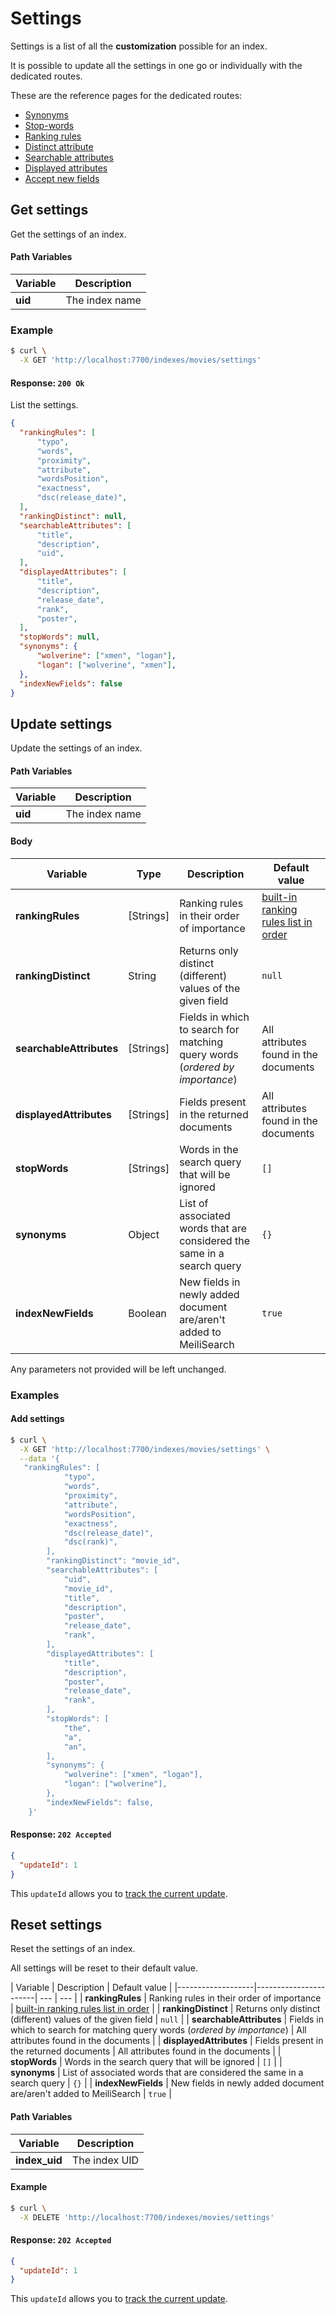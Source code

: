 # Settings

Settings is a list of all the **customization** possible for an index.

It is possible to update all the settings in one go or individually with the dedicated routes.

These are the reference pages for the dedicated routes:
- [Synonyms](/references/synonyms.md)
- [Stop-words](/references/stop_words.md)
- [Ranking rules](/references/ranking_rules.md)
- [Distinct attribute](/references/distinct_attribute.md)
- [Searchable attributes](/references/searchable_attributes.md)
- [Displayed attributes](/references/displayed_attributes.md)
- [Accept new fields](/references/accept_new_fields.md)

## Get settings

<RouteHighlighter method="GET" route="/indexes/:uid/settings" />

Get the settings of an index.

#### Path Variables

| Variable          | Description           |
|-------------------|-----------------------|
| **uid**         | The index name        |

### Example

```bash
$ curl \
  -X GET 'http://localhost:7700/indexes/movies/settings'
```

#### Response: `200 Ok`

List the settings.

```json
{
  "rankingRules": [
      "typo",
      "words",
      "proximity",
      "attribute",
      "wordsPosition",
      "exactness",
      "dsc(release_date)",
  ],
  "rankingDistinct": null,
  "searchableAttributes": [
      "title",
      "description",
      "uid",
  ],
  "displayedAttributes": [
      "title",
      "description",
      "release_date",
      "rank",
      "poster",
  ],
  "stopWords": null,
  "synonyms": {
      "wolverine": ["xmen", "logan"],
      "logan": ["wolverine", "xmen"],
  },
  "indexNewFields": false
}
```

## Update settings

<RouteHighlighter method="POST" route="/indexes/:uid/settings" />

Update the settings of an index.

#### Path Variables

| Variable          | Description           |
|-------------------|-----------------------|
| **uid**         | The index name        |

#### Body

| Variable          | Type | Description | Default value |
|-------------------|-----------------------| --- | --- |
| **rankingRules** | [Strings] | Ranking rules in their order of importance | [built-in ranking rules list in order](/guides/main_concepts/relevancy.md#order-of-the-rules) |
| **rankingDistinct** | String | Returns only distinct (different) values of the given field | `null` |
| **searchableAttributes** | [Strings] | Fields in which to search for matching query words (*ordered by importance*) | All attributes found in the documents |
| **displayedAttributes** | [Strings] | Fields present in the returned documents | All attributes found in the documents |
| **stopWords** | [Strings] | Words in the search query that will be ignored | `[]` |
| **synonyms** | Object | List of associated words that are considered the same in a search query | `{}` |
| **indexNewFields** | Boolean | New fields in newly added document are/aren't added to MeiliSearch | `true` |

Any parameters not provided will be left unchanged.

### Examples

#### Add settings

```bash
$ curl \
  -X GET 'http://localhost:7700/indexes/movies/settings' \
  --data '{
   "rankingRules": [
            "typo",
            "words",
            "proximity",
            "attribute",
            "wordsPosition",
            "exactness",
            "dsc(release_date)",
            "dsc(rank)",
        ],
        "rankingDistinct": "movie_id",
        "searchableAttributes": [
            "uid",
            "movie_id",
            "title",
            "description",
            "poster",
            "release_date",
            "rank",
        ],
        "displayedAttributes": [
            "title",
            "description",
            "poster",
            "release_date",
            "rank",
        ],
        "stopWords": [
            "the",
            "a",
            "an",
        ],
        "synonyms": {
            "wolverine": ["xmen", "logan"],
            "logan": ["wolverine"],
        },
        "indexNewFields": false,
    }'
```

#### Response: `202 Accepted`

```json
{
  "updateId": 1
}
```
This `updateId` allows you to [track the current update](/references/updates.md).

## Reset settings

<RouteHighlighter method="DELETE" route="/indexes/:index_uid/settings"/>

Reset the settings of an index.

All settings will be reset to their default value.

| Variable          |  Description | Default value |
|-------------------|-----------------------| --- | --- |
| **rankingRules**  | Ranking rules in their order of importance  | [built-in ranking rules list in order](/guides/main_concepts/relevancy.md#order-of-the-rules) |
| **rankingDistinct** | Returns only distinct (different) values of the given field | `null` |
| **searchableAttributes** | Fields in which to search for matching query words (*ordered by importance*) | All attributes found in the documents |
| **displayedAttributes** | Fields present in the returned documents | All attributes found in the documents |
| **stopWords** | Words in the search query that will be ignored | `[]` |
| **synonyms** | List of associated words that are considered the same in a search query | `{}` |
| **indexNewFields** | New fields in newly added document are/aren't added to MeiliSearch | `true` |

#### Path Variables

| Variable          | Description           |
|-------------------|-----------------------|
| **index_uid**         | The index UID |


#### Example
```bash
$ curl \
  -X DELETE 'http://localhost:7700/indexes/movies/settings'
```

#### Response: `202 Accepted`

```json
{
  "updateId": 1
}
```
This `updateId` allows you to [track the current update](/references/updates.md).
